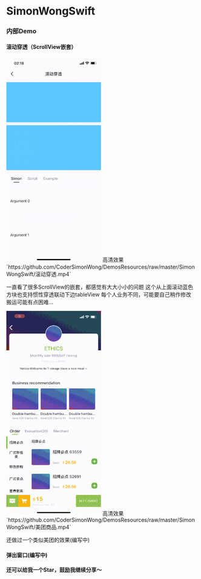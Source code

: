 
# SimonWongSwift

### 内部Demo

  

#### 滚动穿透（ScrollView嵌套）

<img src="./GithubImages/滚动穿透.gif" width="250px" />
高清效果 
`https://github.com/CoderSimonWong/DemosResources/raw/master/SimonWongSwift/滚动穿透.mp4`  

一直看了很多ScrollView的嵌套，都感觉有大大小小的问题
这个从上面滚动蓝色方块也支持惯性穿透联动下边tableView
每个人业务不同，可能要自己稍作修改
搬运可能有点困难...  

<img src="./GithubImages/美团商品.gif" width="250px" />
高清效果
`https://github.com/CoderSimonWong/DemosResources/raw/master/SimonWongSwift/美团商品.mp4`  

还做过一个类似美团的效果(编写中)  

#### 弹出窗口(编写中)

  

#### 还可以给我一个Star，鼓励我继续分享～
